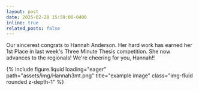```yaml
---
layout: post
date: 2025-02-28 15:59:00-0400
inline: true
related_posts: false
---
```


Our sincerest congrats to Hannah Anderson. Her hard work has earned her 1st Place in last week's Three Minute Thesis competition.
She now advances to the regionals! We're cheering for you, Hannah!!

<div class="row">
    <div class="col-sm mt-3 mt-md-0">
        {% include figure.liquid loading="eager" path="assets/img/Hannah3mt.png" title="example image" class="img-fluid rounded z-depth-1" %}
    </div>
</div>
<div class="caption">
    
</div>

